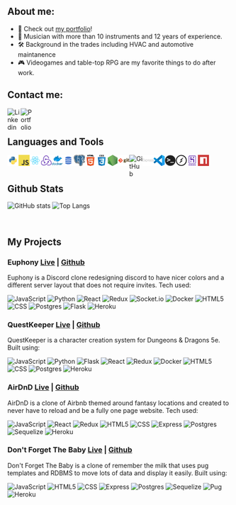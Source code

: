 ## About me:
- 💼 Check out [my portfolio](https://030820acc.github.io/)!
- 🎼 Musician with more than 10 instruments and 12 years of experience.
- 🛠 Background in the trades including HVAC and automotive maintanence 
- 🎮 Videogames and table-top RPG are my favorite things to do after work. 

## Contact me: 
<img align="left" alt="Linkedin" width="30px" src="https://upload.wikimedia.org/wikipedia/commons/thumb/c/ca/LinkedIn_logo_initials.png/768px-LinkedIn_logo_initials.png" />


<a href="https://030820acc.github.io/"><img align="left" alt="Portfolio" width="30px" src="https://user-images.githubusercontent.com/84882854/152452276-c1d31108-b976-45db-b591-93ae9d7c541d.png" /></a>


<br>
<br>

## Languages and Tools
<img align="left" alt="Python" width="25px" src="https://raw.githubusercontent.com/github/explore/80688e429a7d4ef2fca1e82350fe8e3517d3494d/topics/python/python.png" />
<img align="left" alt="JavaScript" width="25px" src="https://raw.githubusercontent.com/github/explore/80688e429a7d4ef2fca1e82350fe8e3517d3494d/topics/javascript/javascript.png" />
<img align="left" alt="React" width="25px" src="https://raw.githubusercontent.com/github/explore/80688e429a7d4ef2fca1e82350fe8e3517d3494d/topics/react/react.png" />
<img align="left" alt="Redux" width="25px" src="https://raw.githubusercontent.com/github/explore/80688e429a7d4ef2fca1e82350fe8e3517d3494d/topics/redux/redux.png" />
<img align="left" alt="Docker" width="25px" src="https://raw.githubusercontent.com/github/explore/80688e429a7d4ef2fca1e82350fe8e3517d3494d/topics/docker/docker.png" />
<img align="left" alt="SQL" width="25px" src="https://raw.githubusercontent.com/github/explore/80688e429a7d4ef2fca1e82350fe8e3517d3494d/topics/sql/sql.png" />
<img align="left" alt="PostgreSQL" width="25px" src="https://raw.githubusercontent.com/github/explore/80688e429a7d4ef2fca1e82350fe8e3517d3494d/topics/postgresql/postgresql.png" />
<img align="left" alt="HTML5" width="25px" src="https://raw.githubusercontent.com/github/explore/80688e429a7d4ef2fca1e82350fe8e3517d3494d/topics/html/html.png" />
<img align="left" alt="CSS" width="25px" src="https://raw.githubusercontent.com/github/explore/80688e429a7d4ef2fca1e82350fe8e3517d3494d/topics/css/css.png" />
<img align="left" alt="Node.js" width="25px" src="https://raw.githubusercontent.com/github/explore/80688e429a7d4ef2fca1e82350fe8e3517d3494d/topics/nodejs/nodejs.png" />
<img align="left" alt="Git" width="25px" src="https://raw.githubusercontent.com/github/explore/80688e429a7d4ef2fca1e82350fe8e3517d3494d/topics/git/git.png" />
<img align="left" alt="GitHub" width="30px" src="https://cdn3.iconfinder.com/data/icons/inficons/512/github.png" />
<img align="left" alt="Express" width="25px" src="https://raw.githubusercontent.com/github/explore/80688e429a7d4ef2fca1e82350fe8e3517d3494d/topics/express/express.png" />
<img align="left" alt="Visual Studio Code" width="25px" src="https://raw.githubusercontent.com/github/explore/bbd48b997e8d0bef63f676eca4da5e1f76487b56/topics/visual-studio-code/visual-studio-code.png" />
<img align="left" alt="Terminal" width="25px" src="https://raw.githubusercontent.com/github/explore/d92924b1d925bb134e308bd29c9de6c302ed3beb/topics/terminal/terminal.png" />
<img align="left" alt="Socket.io" width="25px" src="https://raw.githubusercontent.com/github/explore/3b2a1369c4274c39f100275756e61c981a41b5e4/topics/socket-io/socket-io.png" />
<img align="left" alt="Heroku" width="25px" src="https://raw.githubusercontent.com/github/explore/cb661bc288627f05a5ac4187b00495fd8048c9fa/topics/heroku/heroku.png" />
<img align="left" alt="npm" width="25px" src="https://raw.githubusercontent.com/github/explore/80688e429a7d4ef2fca1e82350fe8e3517d3494d/topics/npm/npm.png" />
<!-- <img align="left" alt="Postman" height="30px" src="https://encrypted-tbn0.gstatic.com/images?q=tbn:ANd9GcRabT9Y5LDRTOBQxv3vhD5rc-7fXiiJ6FuhrftYp0W3-cPeiTIaee8wDDlc_djemE4H_6U&usqp=CAU" /> -->
<!-- <img align="left" alt="" width="25px" src="" /> -->



<br>
<br>

## Github Stats
![GitHub stats](https://github-readme-stats.vercel.app/api?username=030820acc&count_private=true&theme=tokyonight)
![Top Langs](https://github-readme-stats.vercel.app/api/top-langs/?username=030820acc&count_private=true&layout=compact&theme=tokyonight)

<br>

## My Projects
### Euphony [Live](https://euphony-web.herokuapp.com/) | [Github](https://github.com/tforde4623/Euphony)
Euphony is a Discord clone redesigning discord to have nicer colors and a different server layout that does not require invites. Tech used: 
<p> 
    <img alt="JavaScript" src="https://img.shields.io/badge/JavaScript-323330?style=for-the-badge&logo=javascript&logoColor=F7DF1E" />
    <img alt="Python" src="https://img.shields.io/badge/python-3670A0?style=for-the-badge&logo=python&logoColor=ffdd54" />
    <img alt="React" src="https://img.shields.io/badge/React-20232A?style=for-the-badge&logo=react&logoColor=61DAFB" />
    <img alt="Redux" src="https://img.shields.io/badge/Redux-593D88?style=for-the-badge&logo=redux&logoColor=white" />
    <img alt="Socket.io" src="https://img.shields.io/badge/Socket.io-black?style=for-the-badge&logo=socket.io&badgeColor=010101" />
    <img alt="Docker" src="https://img.shields.io/badge/Docker-2CA5E0?style=for-the-badge&logo=docker&logoColor=white" />
    <img alt="HTML5" src="https://img.shields.io/badge/HTML5-E34F26?style=for-the-badge&logo=html5&logoColor=white" />
    <img alt="CSS" src="https://img.shields.io/badge/CSS3-1572B6?style=for-the-badge&logo=css3&logoColor=white" />
    <img alt="Postgres" src="https://img.shields.io/badge/postgres-%23316192.svg?style=for-the-badge&logo=postgresql&logoColor=white" />
    <img alt="Flask" src="https://img.shields.io/badge/Flask-000000?style=for-the-badge&logo=flask&logoColor=white" />
    <img alt="Heroku" src="https://camo.githubusercontent.com/3bcc8da5c94cefdf2d976837d1be601f4d44d36b58d9590e36debe834a6e34de/68747470733a2f2f696d672e736869656c64732e696f2f62616467652f4865726f6b752d3433303039383f7374796c653d666f722d7468652d6261646765266c6f676f3d6865726f6b75266c6f676f436f6c6f723d7768697465" />
</p>

### QuestKeeper [Live](https://questkeeper.herokuapp.com/login) | [Github](https://github.com/030820acc/QuestKeeper)
QuestKeeper is a character creation system for Dungeons & Dragons 5e. Built using: 
<p> 
    <img alt="JavaScript" src="https://img.shields.io/badge/JavaScript-323330?style=for-the-badge&logo=javascript&logoColor=F7DF1E" />
    <img alt="Python" src="https://img.shields.io/badge/python-3670A0?style=for-the-badge&logo=python&logoColor=ffdd54" />
     <img alt="Flask" src="https://img.shields.io/badge/Flask-000000?style=for-the-badge&logo=flask&logoColor=white" />
    <img alt="React" src="https://img.shields.io/badge/React-20232A?style=for-the-badge&logo=react&logoColor=61DAFB" />
    <img alt="Redux" src="https://img.shields.io/badge/Redux-593D88?style=for-the-badge&logo=redux&logoColor=white" />
    <img alt="Docker" src="https://img.shields.io/badge/Docker-2CA5E0?style=for-the-badge&logo=docker&logoColor=white" />
    <img alt="HTML5" src="https://img.shields.io/badge/HTML5-E34F26?style=for-the-badge&logo=html5&logoColor=white" />
    <img alt="CSS" src="https://img.shields.io/badge/CSS3-1572B6?style=for-the-badge&logo=css3&logoColor=white" />
    <img alt="Postgres" src="https://img.shields.io/badge/postgres-%23316192.svg?style=for-the-badge&logo=postgresql&logoColor=white" />
    <img alt="Heroku" src="https://camo.githubusercontent.com/3bcc8da5c94cefdf2d976837d1be601f4d44d36b58d9590e36debe834a6e34de/68747470733a2f2f696d672e736869656c64732e696f2f62616467652f4865726f6b752d3433303039383f7374796c653d666f722d7468652d6261646765266c6f676f3d6865726f6b75266c6f676f436f6c6f723d7768697465" />
</p>

### AirDnD [Live](https://airdnd-w15-soloproject.herokuapp.com/) | [Github](https://github.com/030820acc/Airdnd_w15project_AdamCole)
AirDnD is a clone of Airbnb themed around fantasy locations and created to never have to reload and be a fully one page website. Tech used: 
<p>
   <img alt="JavaScript" src="https://img.shields.io/badge/JavaScript-323330?style=for-the-badge&logo=javascript&logoColor=F7DF1E" />
    <img alt="React" src="https://img.shields.io/badge/React-20232A?style=for-the-badge&logo=react&logoColor=61DAFB" />
    <img alt="Redux" src="https://img.shields.io/badge/Redux-593D88?style=for-the-badge&logo=redux&logoColor=white" />
    <img alt="HTML5" src="https://img.shields.io/badge/HTML5-E34F26?style=for-the-badge&logo=html5&logoColor=white" />
    <img alt="CSS" src="https://img.shields.io/badge/CSS3-1572B6?style=for-the-badge&logo=css3&logoColor=white" />
    <img alt="Express" src="https://img.shields.io/badge/Express.js-000000?style=for-the-badge&logo=express&logoColor=white" />  
    <img alt="Postgres" src="https://img.shields.io/badge/postgres-%23316192.svg?style=for-the-badge&logo=postgresql&logoColor=white" />
    <img alt="Sequelize" src="https://img.shields.io/badge/Sequelize-52B0E7?style=for-the-badge&logo=Sequelize&logoColor=white" />
    <img alt="Heroku" src="https://camo.githubusercontent.com/3bcc8da5c94cefdf2d976837d1be601f4d44d36b58d9590e36debe834a6e34de/68747470733a2f2f696d672e736869656c64732e696f2f62616467652f4865726f6b752d3433303039383f7374796c653d666f722d7468652d6261646765266c6f676f3d6865726f6b75266c6f676f436f6c6f723d7768697465" />
</p>

### Don't Forget The Baby [Live](https://projectw13.herokuapp.com/) | [Github](https://github.com/030820acc/Don-tForgetTheBaby)
Don't Forget The Baby is a clone of remember the milk that uses pug templates and RDBMS to move lots of data and display it easily. Built using: 
<p>
    <img alt="JavaScript" src="https://img.shields.io/badge/JavaScript-323330?style=for-the-badge&logo=javascript&logoColor=F7DF1E" />
    <img alt="HTML5" src="https://img.shields.io/badge/HTML5-E34F26?style=for-the-badge&logo=html5&logoColor=white" />
    <img alt="CSS" src="https://img.shields.io/badge/CSS3-1572B6?style=for-the-badge&logo=css3&logoColor=white" />
    <img alt="Express" src="https://img.shields.io/badge/Express.js-000000?style=for-the-badge&logo=express&logoColor=white" />
    <img alt="Postgres" src="https://img.shields.io/badge/postgres-%23316192.svg?style=for-the-badge&logo=postgresql&logoColor=white" />
    <img alt="Sequelize" src="https://img.shields.io/badge/Sequelize-52B0E7?style=for-the-badge&logo=Sequelize&logoColor=white" />
    <img alt="Pug" src="https://img.shields.io/badge/Pug-FFF?style=for-the-badge&logo=pug&logoColor=A86454" />
    <img alt="Heroku" src="https://camo.githubusercontent.com/3bcc8da5c94cefdf2d976837d1be601f4d44d36b58d9590e36debe834a6e34de/68747470733a2f2f696d672e736869656c64732e696f2f62616467652f4865726f6b752d3433303039383f7374796c653d666f722d7468652d6261646765266c6f676f3d6865726f6b75266c6f676f436f6c6f723d7768697465" />
</p>

